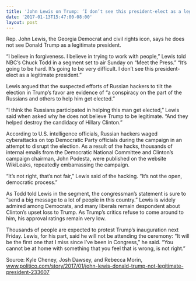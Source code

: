 ```yaml
---
title: 'John Lewis on Trump: ‘I don’t see this president-elect as a legitimate president’'
date: '2017-01-13T15:47:00-08:00'
layout: post
---
```


Rep. John Lewis, the Georgia Democrat and civil rights icon, says he does not see Donald Trump as a legitimate president.

“I believe in forgiveness. I believe in trying to work with people,” Lewis told NBC’s Chuck Todd in a segment set to air Sunday on “Meet the Press.” “It’s going to be hard. It’s going to be very difficult. I don’t see this president-elect as a legitimate president.”

Lewis argued that the suspected efforts of Russian hackers to tilt the election in Trump’s favor are evidence of “a conspiracy on the part of the Russians and others to help him get elected.”

“I think the Russians participated in helping this man get elected,” Lewis said when asked why he does not believe Trump to be legitimate. “And they helped destroy the candidacy of Hillary Clinton.”

According to U.S. intelligence officials, Russian hackers waged cyberattacks on top Democratic Party officials during the campaign in an attempt to disrupt the election. As a result of the hacks, thousands of internal emails from the Democratic National Committee and Clinton’s campaign chairman, John Podesta, were published on the website WikiLeaks, repeatedly embarrassing the campaign.

“It’s not right, that’s not fair,” Lewis said of the hacking. “It’s not the open, democratic process.”

As Todd told Lewis in the segment, the congressman’s statement is sure to “send a big message to a lot of people in this country.” Lewis is widely admired among Democrats, and many liberals remain despondent about Clinton’s upset loss to Trump. As Trump’s critics refuse to come around to him, his approval ratings remain very low.

Thousands of people are expected to protest Trump’s inauguration next Friday. Lewis, for his part, said he will not be attending the ceremony: “It will be the first one that I miss since I’ve been in Congress,” he said. “You cannot be at home with something that you feel that is wrong, is not right.”

Source: Kyle Cheney, Josh Dawsey, and Rebecca Morin, www.politico.com/story/2017/01/john-lewis-donald-trump-not-legitimate-president-233607